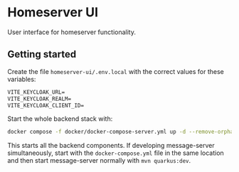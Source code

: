 # Homeserver UI

User interface for homeserver functionality.

## Getting started

Create the file `homeserver-ui/.env.local` with the correct values for these variables:
```txt
VITE_KEYCLOAK_URL=
VITE_KEYCLOAK_REALM=
VITE_KEYCLOAK_CLIENT_ID=
```

Start the whole backend stack with:
```sh
docker compose -f docker/docker-compose-server.yml up -d --remove-orphans --force-recreate
```

This starts all the backend components. If developing message-server simultaneously, start
with the `docker-compose.yml` file in the same location and then start message-server normally
with `mvn quarkus:dev`.

